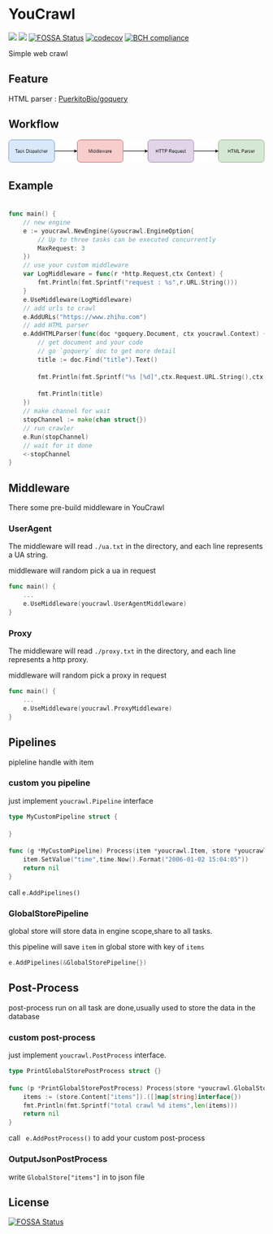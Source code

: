 # YouCrawl

![](https://img.shields.io/badge/lang-Go-green)
![](https://travis-ci.com/AllenTom/YouCrawl.svg?branch=master)
[![FOSSA Status](https://app.fossa.com/api/projects/git%2Bgithub.com%2FAllenTom%2FYouCrawl.svg?type=shield)](https://app.fossa.com/projects/git%2Bgithub.com%2FAllenTom%2FYouCrawl?ref=badge_shield)
[![codecov](https://codecov.io/gh/AllenTom/YouCrawl/branch/master/graph/badge.svg)](https://codecov.io/gh/AllenTom/YouCrawl)
[![BCH compliance](https://bettercodehub.com/edge/badge/AllenTom/YouCrawl?branch=master)](https://bettercodehub.com/)

Simple web crawl

## Feature
HTML parser : [PuerkitoBio/goquery](https://github.com/PuerkitoBio/goquery)
## Workflow
![](./other/workflow.png)
## Example
```go

func main() {
    // new engine
    e := youcrawl.NewEngine(&youcrawl.EngineOption{
        // Up to three tasks can be executed concurrently
        MaxRequest: 3
    })
    // use your custom middleware
    var LogMiddleware = func(r *http.Request,ctx Context) {
		fmt.Println(fmt.Sprintf("request : %s",r.URL.String()))
	}
    e.UseMiddleware(LogMiddleware)
    // add urls to crawl
    e.AddURLs("https://www.zhihu.com")
    // add HTML parser
	e.AddHTMLParser(func(doc *goquery.Document, ctx youcrawl.Context) {
        // get document and your code
        // go `goquery` doc to get more detail
        title := doc.Find("title").Text()
        
        fmt.Println(fmt.Sprintf("%s [%d]",ctx.Request.URL.String(),ctx.Response.StatusCode))
        
		fmt.Println(title)
    })
    // make channel for wait
    stopChannel := make(chan struct{})
    // run crawler
    e.Run(stopChannel)
    // wait for it done
	<-stopChannel
}
```
## Middleware
There some pre-build middleware in YouCrawl

### UserAgent
The middleware will read `./ua.txt` in the directory, and each line represents a UA string.

middleware will random pick a ua in request
```go
func main() {
    ...
    e.UseMiddleware(youcrawl.UserAgentMiddleware)
}
```

### Proxy
The middleware will read `./proxy.txt` in the directory, and each line represents a http proxy.

middleware will random pick a proxy in request
```go
func main() {
    ...
    e.UseMiddleware(youcrawl.ProxyMiddleware)
}
```

## Pipelines
pipleline handle with item

### custom you pipeline
just implement `youcrawl.Pipeline` interface
```go
type MyCustomPipeline struct {

}

func (g *MyCustomPipeline) Process(item *youcrawl.Item, store *youcrawl.GlobalStore) error {
	item.SetValue("time",time.Now().Format("2006-01-02 15:04:05"))
	return nil
}
```
call `e.AddPipelines()`

### GlobalStorePipeline
global store will store data in engine scope,share to all tasks.

this pipeline will save `item` in global store with key of `items`
```go
e.AddPipelines(&GlobalStorePipeline{})
```

## Post-Process
post-process run on all task are done,usually used to store the data in the database

### custom post-process
just implement `youcrawl.PostProcess` interface.
```go
type PrintGlobalStorePostProcess struct {}

func (p *PrintGlobalStorePostProcess) Process(store *youcrawl.GlobalStore) error {
	items := (store.Content["items"]).([]map[string]interface{})
	fmt.Println(fmt.Sprintf("total crawl %d items",len(items)))
	return nil
}
```
call ` e.AddPostProcess()` to add your custom post-process

### OutputJsonPostProcess
write `GlobalStore["items"]` in to json file
## License
[![FOSSA Status](https://app.fossa.com/api/projects/git%2Bgithub.com%2FAllenTom%2FYouCrawl.svg?type=large)](https://app.fossa.com/projects/git%2Bgithub.com%2FAllenTom%2FYouCrawl?ref=badge_large)
